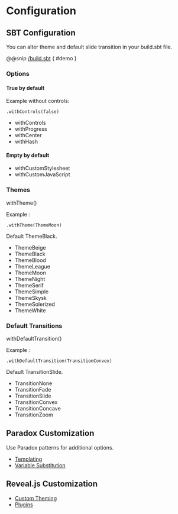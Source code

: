 # Configuration

## SBT Configuration

You can alter theme and default slide transition in your build.sbt file.

@@snip [/build.sbt](/build.sbt) { #demo }

### Options

#### True by default

Example without controls:

```
.withControls(false)
```

* withControls
* withProgress
* withCenter
* withHash

#### Empty by default

* withCustomStylesheet
* withCustomJavaScript


### Themes

withTheme()

Example :
```
.withTheme(ThemeMoon)
```

Default ThemeBlack.

* ThemeBeige
* ThemeBlack
* ThemeBlood
* ThemeLeague
* ThemeMoon
* ThemeNight
* ThemeSerif
* ThemeSimple
* ThemeSkysk
* ThemeSolerized
* ThemeWhite

### Default Transitions

withDefaultTransition()

Example :
```
.withDefaultTransition(TransitionConvex)
```

Default TransitionSlide.

* TransitionNone
* TransitionFade
* TransitionSlide
* TransitionConvex
* TransitionConcave
* TransitionZoom

## Paradox Customization

Use Paradox patterns for additional options.

* [Templating](https://developer.lightbend.com/docs/paradox/current/customization/templating.html)
* [Variable Substitution](https://developer.lightbend.com/docs/paradox/current/variable-substitution.html)

## Reveal.js Customization

* [Custom Theming](https://github.com/hakimel/reveal.js/#theming)
* [Plugins](https://github.com/hakimel/reveal.js/#plugins)
